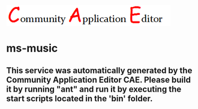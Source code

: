 ![CAE](https://github.com/CAE-Community-Application-Editor/microservice-158/blob/master/img/logo.png)  

ms-music
===================


This service was automatically generated by the Community Application Editor CAE. Please build it by running "ant" and run it by executing the start scripts located in the 'bin' folder.
---------------
